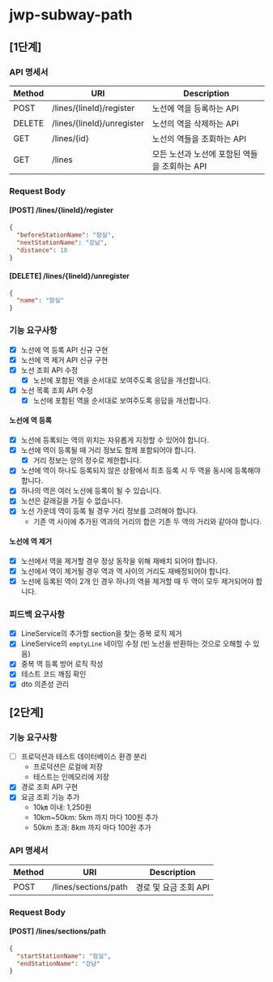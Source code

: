 # jwp-subway-path

## [1단계]

### API 명세서

| Method | URI                        | Description                 |
|--------|----------------------------|-----------------------------|
| POST   | /lines/{lineId}/register   | 노선에 역을 등록하는 API             |
| DELETE | /lines/{lineId}/unregister | 노선의 역을 삭제하는 API             |
| GET    | /lines/{id}                | 노선의 역들을 조회하는 API            |
| GET    | /lines                     | 모든 노선과 노선에 포함된 역들을 조회하는 API |

### Request Body

#### [POST] /lines/{lineId}/register

```json
{
  "beforeStationName": "잠실",
  "nextStationName": "강남",
  "distance": 10
}
```

#### [DELETE] /lines/{lineId}/unregister

```json
{
  "name": "잠실"
}
```

### 기능 요구사항

- [x] 노선에 역 등록 API 신규 구현
- [x] 노선에 역 제거 API 신규 구현
- [x] 노선 조회 API 수정
    - [x] 노선에 포함된 역을 순서대로 보여주도록 응답을 개선합니다.
- [x] 노선 목록 조회 API 수정
    - [x] 노선에 포함된 역을 순서대로 보여주도록 응답을 개선합니다.

#### 노선에 역 등록

- [x] 노선에 등록되는 역의 위치는 자유롭게 지정할 수 있어야 합니다.
- [x] 노선에 역이 등록될 때 거리 정보도 함께 포함되어야 합니다.
    - [x] 거리 정보는 양의 정수로 제한합니다.
- [x] 노선에 역이 하나도 등록되지 않은 상황에서 최초 등록 시 두 역을 동시에 등록해야 합니다.
- [x] 하나의 역은 여러 노선에 등록이 될 수 있습니다.
- [x] 노선은 갈래길을 가질 수 없습니다.
- [x] 노선 가운데 역이 등록 될 경우 거리 정보를 고려해야 합니다.
    - 기존 역 사이에 추가된 역과의 거리의 합은 기존 두 역의 거리와 같아야 합니다.

#### 노선에 역 제거

- [x] 노선에서 역을 제거할 경우 정상 동작을 위해 재배치 되어야 합니다.
- [x] 노선에서 역이 제거될 경우 역과 역 사이의 거리도 재배정되어야 합니다.
- [x] 노선에 등록된 역이 2개 인 경우 하나의 역을 제거할 때 두 역이 모두 제거되어야 합니다.

### 피드백 요구사항

- [x] LineService의 추가할 section을 찾는 중복 로직 제거
- [x] LineService의 `emptyLine` 네이밍 수정 (빈 노선을 반환하는 것으로 오해할 수 있음)
- [x] 중복 역 등록 방어 로직 작성
- [x] 테스트 코드 깨짐 확인
- [x] dto 의존성 관리

## [2단계]

### 기능 요구사항

- [ ] 프로덕션과 테스트 데이터베이스 환경 분리
    - 프로덕션은 로컬에 저장
    - 테스트는 인메모리에 저장
- [x] 경로 조회 API 구현
- [x] 요금 조회 기능 추가
    - 10㎞ 이내: 1,250원
    - 10km~50km: 5km 까지 마다 100원 추가
    - 50km 초과: 8km 까지 마다 100원 추가

### API 명세서

| Method | URI                  | Description    |
|--------|----------------------|----------------|
| POST   | /lines/sections/path | 경로 및 요금 조회 API |

### Request Body

#### [POST] /lines/sections/path

```json
{
  "startStationName": "잠실",
  "endStationName": "강남"
}
```
